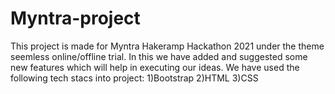 # Myntra-project
This project is made for Myntra Hakeramp Hackathon 2021 under the theme seemless online/offline trial.
In this we have added and suggested some new features which will help in executing our ideas.
We have used the following tech stacs into project:
1)Bootstrap
2)HTML
3)CSS
